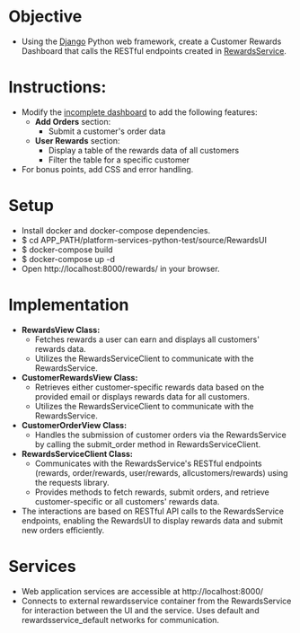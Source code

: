 # Objective
* Using the [Django](https://www.djangoproject.com/) Python web framework, create a Customer Rewards Dashboard that calls the RESTful endpoints created in [RewardsService](https://github.com/urbn/platform-services-python-test/tree/init/source/RewardsService).

# Instructions:
* Modify the [incomplete dashboard](https://github.com/urbn/platform-services-python-test/blob/init/source/RewardsUI/rewards/index.html) to add the following features:
    * **Add Orders** section:
        * Submit a customer's order data
    * **User Rewards** section:
        * Display a table of the rewards data of all customers
        * Filter the table for a specific customer
* For bonus points, add CSS and error handling.

# Setup
* Install docker and docker-compose dependencies.
* $ cd APP_PATH/platform-services-python-test/source/RewardsUI
* $ docker-compose build
* $ docker-compose up -d
* Open http://localhost:8000/rewards/ in your browser.

# Implementation
* **RewardsView Class:**
    * Fetches rewards a user can earn and displays all customers' rewards data.
    * Utilizes the RewardsServiceClient to communicate with the RewardsService.
* **CustomerRewardsView Class:**
    * Retrieves either customer-specific rewards data based on the provided email or displays rewards data for all customers.
    * Utilizes the RewardsServiceClient to communicate with the RewardsService.
* **CustomerOrderView Class:**
    * Handles the submission of customer orders via the RewardsService by calling the submit_order method in RewardsServiceClient.
* **RewardsServiceClient Class:**
    * Communicates with the RewardsService's RESTful endpoints (rewards, order/rewards, user/rewards, allcustomers/rewards) using the requests library.
    * Provides methods to fetch rewards, submit orders, and retrieve customer-specific or all customers' rewards data.
* The interactions are based on RESTful API calls to the RewardsService endpoints, enabling the RewardsUI to display rewards data and submit new orders efficiently.

# Services
* Web application services are accessible at http://localhost:8000/
* Connects to external rewardsservice container from the RewardsService for interaction between the UI and the service. Uses default and rewardsservice_default networks for communication.

